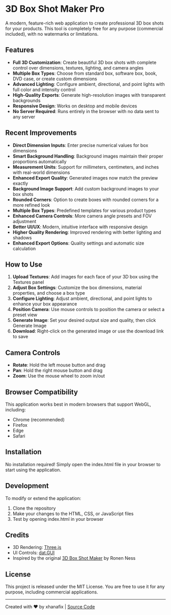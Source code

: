 # 3D Box Shot Maker Pro

A modern, feature-rich web application to create professional 3D box shots for your products. This tool is completely free for any purpose (commercial included), with no watermarks or limitations.

## Features

- **Full 3D Customization**: Create beautiful 3D box shots with complete control over dimensions, textures, lighting, and camera angles
- **Multiple Box Types**: Choose from standard box, software box, book, DVD case, or create custom dimensions
- **Advanced Lighting**: Configure ambient, directional, and point lights with full color and intensity control
- **High-Quality Exports**: Generate high-resolution images with transparent backgrounds
- **Responsive Design**: Works on desktop and mobile devices
- **No Server Required**: Runs entirely in the browser with no data sent to any server

## Recent Improvements

- **Direct Dimension Inputs**: Enter precise numerical values for box dimensions
- **Smart Background Handling**: Background images maintain their proper proportions automatically
- **Measurement Units**: Support for millimeters, centimeters, and inches with real-world dimensions
- **Enhanced Export Quality**: Generated images now match the preview exactly
- **Background Image Support**: Add custom background images to your box shots
- **Rounded Corners**: Option to create boxes with rounded corners for a more refined look
- **Multiple Box Types**: Predefined templates for various product types
- **Enhanced Camera Controls**: More camera angle presets and FOV adjustment
- **Better UI/UX**: Modern, intuitive interface with responsive design
- **Higher Quality Rendering**: Improved rendering with better lighting and shadows
- **Enhanced Export Options**: Quality settings and automatic size calculation

## How to Use

1. **Upload Textures**: Add images for each face of your 3D box using the Textures panel
2. **Adjust Box Settings**: Customize the box dimensions, material properties, and choose a box type
3. **Configure Lighting**: Adjust ambient, directional, and point lights to enhance your box appearance
4. **Position Camera**: Use mouse controls to position the camera or select a preset view
5. **Generate Image**: Set your desired output size and quality, then click Generate Image
6. **Download**: Right-click on the generated image or use the download link to save

## Camera Controls

- **Rotate**: Hold the left mouse button and drag
- **Pan**: Hold the right mouse button and drag
- **Zoom**: Use the mouse wheel to zoom in/out

## Browser Compatibility

This application works best in modern browsers that support WebGL, including:
- Chrome (recommended)
- Firefox
- Edge
- Safari

## Installation

No installation required! Simply open the index.html file in your browser to start using the application.

## Development

To modify or extend the application:

1. Clone the repository
2. Make your changes to the HTML, CSS, or JavaScript files
3. Test by opening index.html in your browser

## Credits

- 3D Rendering: [Three.js](https://threejs.org/)
- UI Controls: [dat.GUI](https://github.com/dataarts/dat.gui)
- Inspired by the original [3D Box Shot Maker](https://ronenness.github.io/3D-Box-Shot-Maker/) by Ronen Ness

## License

This project is released under the MIT License. You are free to use it for any purpose, including commercial applications.

---

Created with ❤️ by xhanafix | [Source Code](https://github.com/xhanafix/3dbox) 